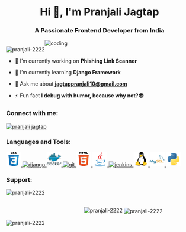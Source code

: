 <h1 align="center">Hi 👋, I'm Pranjali Jagtap</h1>
<h3 align="center">A Passionate Frontend Developer from India</h3>
<img align="right" alt="coding" width="400" src="https://github.com/user-attachments/assets/b105154b-3920-4e9d-8701-6e295089ba08">

<p align="left"> <img src="https://komarev.com/ghpvc/?username=pranjali-2222&label=Profile%20views&color=0e75b6&style=flat" alt="pranjali-2222" /> </p>

- 🔭 I’m currently working on **Phishing Link Scanner**

- 🌱 I’m currently learning **Django Framework**

- 💬 Ask me about **jagtappranjali10@gmail.com**

- ⚡ Fun fact **I debug with humor, because why not?😎**

<h3 align="left">Connect with me:</h3>
<p align="left">
<a href="https://linkedin.com/in/pranjali jagtap" target="blank"><img align="center" src="https://raw.githubusercontent.com/rahuldkjain/github-profile-readme-generator/master/src/images/icons/Social/linked-in-alt.svg" alt="pranjali jagtap" height="30" width="40" /></a>
</p>

<h3 align="left">Languages and Tools:</h3>
<p align="left"> <a href="https://www.w3schools.com/css/" target="_blank" rel="noreferrer"> <img src="https://raw.githubusercontent.com/devicons/devicon/master/icons/css3/css3-original-wordmark.svg" alt="css3" width="40" height="40"/> </a> <a href="https://www.djangoproject.com/" target="_blank" rel="noreferrer"> <img src="https://cdn.worldvectorlogo.com/logos/django.svg" alt="django" width="40" height="40"/> </a> <a href="https://www.docker.com/" target="_blank" rel="noreferrer"> <img src="https://raw.githubusercontent.com/devicons/devicon/master/icons/docker/docker-original-wordmark.svg" alt="docker" width="40" height="40"/> </a> <a href="https://git-scm.com/" target="_blank" rel="noreferrer"> <img src="https://www.vectorlogo.zone/logos/git-scm/git-scm-icon.svg" alt="git" width="40" height="40"/> </a> <a href="https://www.w3.org/html/" target="_blank" rel="noreferrer"> <img src="https://raw.githubusercontent.com/devicons/devicon/master/icons/html5/html5-original-wordmark.svg" alt="html5" width="40" height="40"/> </a> <a href="https://www.java.com" target="_blank" rel="noreferrer"> <img src="https://raw.githubusercontent.com/devicons/devicon/master/icons/java/java-original.svg" alt="java" width="40" height="40"/> </a> <a href="https://www.jenkins.io" target="_blank" rel="noreferrer"> <img src="https://www.vectorlogo.zone/logos/jenkins/jenkins-icon.svg" alt="jenkins" width="40" height="40"/> </a> <a href="https://www.linux.org/" target="_blank" rel="noreferrer"> <img src="https://raw.githubusercontent.com/devicons/devicon/master/icons/linux/linux-original.svg" alt="linux" width="40" height="40"/> </a> <a href="https://www.mysql.com/" target="_blank" rel="noreferrer"> <img src="https://raw.githubusercontent.com/devicons/devicon/master/icons/mysql/mysql-original-wordmark.svg" alt="mysql" width="40" height="40"/> </a> <a href="https://www.python.org" target="_blank" rel="noreferrer"> <img src="https://raw.githubusercontent.com/devicons/devicon/master/icons/python/python-original.svg" alt="python" width="40" height="40"/> </a> </p>

<h3 align="left">Support:</h3>
<p><a href="https://www.buymeacoffee.com/pranjali-2222"> <img align="left" src="https://cdn.buymeacoffee.com/buttons/v2/default-yellow.png" height="50" width="210" alt="pranjali-2222" /></a></p><br><br>

<p><img align="left" src="https://github-readme-stats.vercel.app/api/top-langs?username=pranjali-2222&show_icons=true&locale=en&layout=compact" alt="pranjali-2222" /></p>

<p>&nbsp;<img align="center" src="https://github-readme-stats.vercel.app/api?username=pranjali-2222&show_icons=true&locale=en" alt="pranjali-2222" /></p>

<p><img align="center" src="https://github-readme-streak-stats.herokuapp.com/?user=pranjali-2222&" alt="pranjali-2222" /></p>
